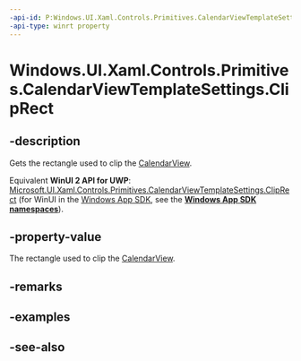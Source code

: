 ```yaml
---
-api-id: P:Windows.UI.Xaml.Controls.Primitives.CalendarViewTemplateSettings.ClipRect
-api-type: winrt property
---
```


<!-- Property syntax
public Windows.Foundation.Rect ClipRect { get; }
-->

# Windows.UI.Xaml.Controls.Primitives.CalendarViewTemplateSettings.ClipRect

## -description
Gets the rectangle used to clip the [CalendarView](../windows.ui.xaml.controls/calendarview.md).

Equivalent **WinUI 2 API for UWP**: [Microsoft.UI.Xaml.Controls.Primitives.CalendarViewTemplateSettings.ClipRect](/windows/winui/api/microsoft.ui.xaml.controls.primitives.calendarviewtemplatesettings.cliprect) (for WinUI in the [Windows App SDK](/windows/apps/windows-app-sdk/), see the **[Windows App SDK namespaces](/windows/windows-app-sdk/api/winrt/)**).

## -property-value
The rectangle used to clip the [CalendarView](../windows.ui.xaml.controls/calendarview.md).

## -remarks

## -examples

## -see-also
